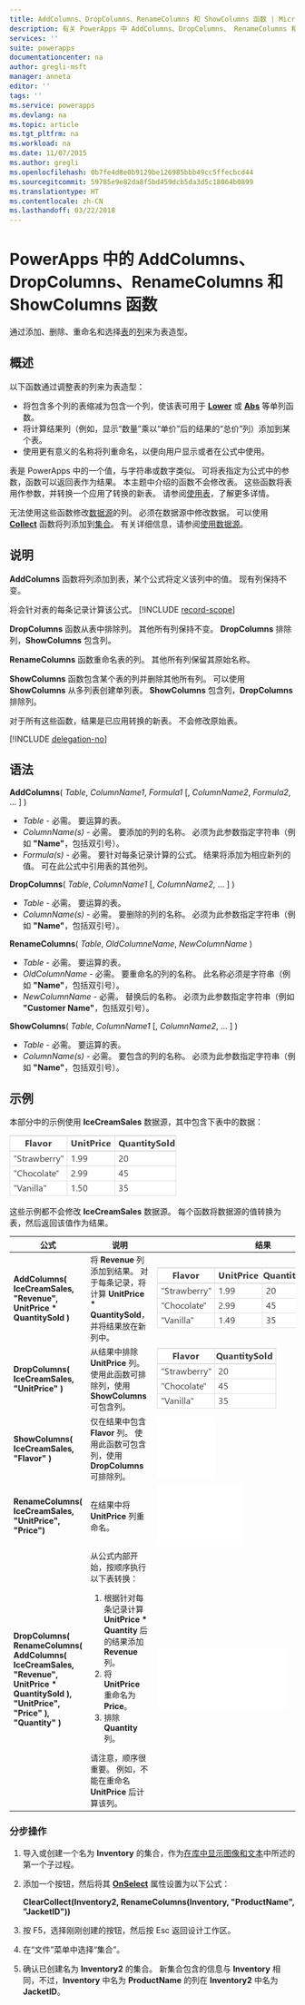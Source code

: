 ```yaml
---
title: AddColumns、DropColumns、RenameColumns 和 ShowColumns 函数 | Microsoft 文档
description: 有关 PowerApps 中 AddColumns、DropColumns、 RenameColumns 和 ShowColumns 函数的参考信息，包括语法和示例
services: ''
suite: powerapps
documentationcenter: na
author: gregli-msft
manager: anneta
editor: ''
tags: ''
ms.service: powerapps
ms.devlang: na
ms.topic: article
ms.tgt_pltfrm: na
ms.workload: na
ms.date: 11/07/2015
ms.author: gregli
ms.openlocfilehash: 0b7fe4d8e0b9129be126985bbb49cc5ffecbcd44
ms.sourcegitcommit: 59785e9e82da8f5bd459dcb5da3d5c18064b0899
ms.translationtype: HT
ms.contentlocale: zh-CN
ms.lasthandoff: 03/22/2018
---
```

# <a name="addcolumns-dropcolumns-renamecolumns-and-showcolumns-functions-in-powerapps"></a>PowerApps 中的 AddColumns、DropColumns、RenameColumns 和 ShowColumns 函数
通过添加、删除、重命名和选择[表](../working-with-tables.md)的[列](../working-with-tables.md#columns)来为表造型。

## <a name="overview"></a>概述
以下函数通过调整表的列来为表造型：

* 将包含多个列的表缩减为包含一个列，使该表可用于 **[Lower](function-lower-upper-proper.md)** 或 **[Abs](function-numericals.md)** 等单列函数。  
* 将计算结果列（例如，显示“数量”乘以“单价”后的结果的“总价”列）添加到某个表。
* 使用更有意义的名称将列重命名，以便向用户显示或者在公式中使用。

表是 PowerApps 中的一个值，与字符串或数字类似。  可将表指定为公式中的参数，函数可以返回表作为结果。 本主题中介绍的函数不会修改表。 这些函数将表用作参数，并转换一个应用了转换的新表。  请参阅[使用表](../working-with-tables.md)，了解更多详情。  

无法使用这些函数修改[数据源](../working-with-data-sources.md)的列。 必须在数据源中修改数据。 可以使用 **[Collect](function-clear-collect-clearcollect.md)** 函数将列添加到[集合](../working-with-data-sources.md#collections)。  有关详细信息，请参阅[使用数据源](../working-with-data-sources.md)。  

## <a name="description"></a>说明
**AddColumns** 函数将列添加到表，某个公式将定义该列中的值。 现有列保持不变。

将会针对表的每条记录计算该公式。
[!INCLUDE [record-scope](../../../includes/record-scope.md)]

**DropColumns** 函数从表中排除列。  其他所有列保持不变。 **DropColumns** 排除列，**ShowColumns** 包含列。

**RenameColumns** 函数重命名表的列。 其他所有列保留其原始名称。

**ShowColumns** 函数包含某个表的列并删除其他所有列。 可以使用 **ShowColumns** 从多列表创建单列表。  **ShowColumns** 包含列，**DropColumns** 排除列。  

对于所有这些函数，结果是已应用转换的新表。  不会修改原始表。

[!INCLUDE [delegation-no](../../../includes/delegation-no.md)]

## <a name="syntax"></a>语法
**AddColumns**( *Table*, *ColumnName1*, *Formula1* [, *ColumnName2*, *Formula2*, ... ] )

* *Table* - 必需。  要运算的表。
* *ColumnName(s)* - 必需。 要添加的列的名称。  必须为此参数指定字符串（例如 **"Name"**，包括双引号）。
* *Formula(s)* - 必需。  要针对每条记录计算的公式。 结果将添加为相应新列的值。 可在此公式中引用表的其他列。

**DropColumns**( *Table*, *ColumnName1* [, *ColumnName2*, ... ] )

* *Table* - 必需。  要运算的表。
* *ColumnName(s)* - 必需。 要删除的列的名称。 必须为此参数指定字符串（例如 **"Name"**，包括双引号）。

**RenameColumns**( *Table*, *OldColumneName*, *NewColumnName* )

* *Table* - 必需。  要运算的表。
* *OldColumnName* - 必需。 要重命名的列的名称。 此名称必须是字符串（例如 **"Name"**，包括双引号）。
* *NewColumnName* - 必需。 替换后的名称。 必须为此参数指定字符串（例如 **"Customer Name"**，包括双引号）。

**ShowColumns**( *Table*, *ColumnName1* [, *ColumnName2*, ... ] )

* *Table* - 必需。  要运算的表。
* *ColumnName(s)* - 必需。 要包含的列的名称。 必须为此参数指定字符串（例如 **"Name"**，包括双引号）。

## <a name="examples"></a>示例
本部分中的示例使用 **IceCreamSales** 数据源，其中包含下表中的数据：

![](media/function-table-shaping/icecream.png)

这些示例都不会修改 **IceCreamSales** 数据源。 每个函数将数据源的值转换为表，然后返回该值作为结果。

| 公式 | 说明 | 结果 |
| --- | --- | --- |
| **AddColumns( IceCreamSales, "Revenue", UnitPrice * QuantitySold )** |将 **Revenue** 列添加到结果。  对于每条记录，将计算 **UnitPrice * QuantitySold**，并将结果放在新列中。 |<style> img { max-width: none; } </style> ![](media/function-table-shaping/icecream-add-revenue.png) |
| **DropColumns( IceCreamSales, "UnitPrice" )** |从结果中排除 **UnitPrice** 列。 使用此函数可排除列，使用 **ShowColumns** 可包含列。 |![](media/function-table-shaping/icecream-drop-price.png) |
| **ShowColumns( IceCreamSales, "Flavor" )** |仅在结果中包含 **Flavor** 列。 使用此函数可包含列，使用 **DropColumns** 可排除列。 |![](media/function-table-shaping/icecream-select-flavor.png) |
| **RenameColumns( IceCreamSales, "UnitPrice", "Price")** |在结果中将 **UnitPrice** 列重命名。 |![](media/function-table-shaping/icecream-rename-price.png) |
| **DropColumns(<br>RenameColumns(<br>AddColumns( IceCreamSales, "Revenue",<br>UnitPrice * QuantitySold ),<br>"UnitPrice", "Price" ),<br>"Quantity" )** |从公式内部开始，按顺序执行以下表转换： <ol><li>根据针对每条记录计算 **UnitPrice * Quantity** 后的结果添加 **Revenue** 列。<li>将 **UnitPrice** 重命名为 **Price**。<li>排除 **Quantity** 列。</ol>  请注意，顺序很重要。 例如，不能在重命名 **UnitPrice** 后计算该列。 |![](media/function-table-shaping/icecream-all-transforms.png) |

### <a name="step-by-step"></a>分步操作
1. 导入或创建一个名为 **Inventory** 的集合，作为[在库中显示图像和文本](../show-images-text-gallery-sort-filter.md)中所述的第一个子过程。
2. 添加一个按钮，然后将其 **[OnSelect](../controls/properties-core.md)** 属性设置为以下公式：
   
    **ClearCollect(Inventory2, RenameColumns(Inventory, "ProductName", "JacketID"))**
3. 按 F5，选择刚刚创建的按钮，然后按 Esc 返回设计工作区。
4. 在“文件”菜单中选择“集合”。
5. 确认已创建名为 **Inventory2** 的集合。 新集合包含的信息与 **Inventory**  相同，不过，**Inventory** 中名为 **ProductName** 的列在 **Inventory2** 中名为 **JacketID**。

